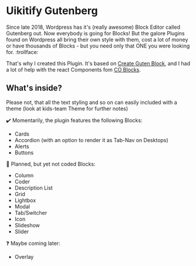 # Uikitify Gutenberg

Since late 2018, Wordpress has it's (really awesome) Block Editor called Gutenberg out. Now everybody is going for Blocks! But the galore Plugins found on Wordpress all bring their own style with them, cost a lot of money or have thousands of Blocks - but you need only that ONE you were looking for. :trollface:

That's why I created this Plugin. It's based on [Create Guten Block](https://github.com/ahmadawais/create-guten-block), and I had a lot of help with the react Components fom [CO Blocks](https://github.com/godaddy-wordpress/coblocks).

## What's inside?

Please not, that all the text styling and so on can easily included with a theme (look at kids-team Theme for further notes)

:heavy_check_mark: Momentarily, the plugin features the following Blocks:

- Cards
- Accordion (with an option to render it as Tab-Nav on Desktops)
- Alerts
- Buttons

:checkered_flag: Planned, but yet not coded Blocks:

- Column
- Coder
- Description List
- Grid
- Lightbox
- Modal
- Tab/Switcher
- Icon
- Slideshow
- Slider

:question: Maybe coming later:

- Overlay